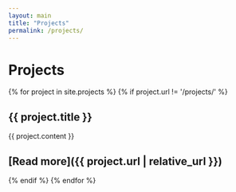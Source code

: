 ```yaml
---
layout: main
title: "Projects"
permalink: /projects/
---
```


# Projects

{% for project in site.projects %}
  {% if project.url != '/projects/' %}
  ## {{ project.title }}
  {{ project.content }}

[Read more]({{ project.url | relative_url }})
---
  {% endif %}
{% endfor %}
